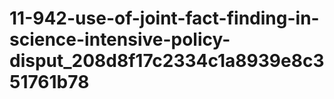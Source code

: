 # 11-942-use-of-joint-fact-finding-in-science-intensive-policy-disput_208d8f17c2334c1a8939e8c351761b78